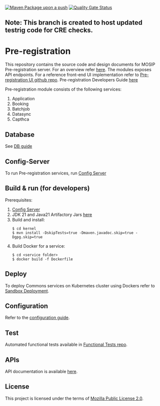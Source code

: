 [![Maven Package upon a push](https://github.com/mosip/pre-registration/actions/workflows/push_trigger.yml/badge.svg?branch=develop)](https://github.com/mosip/pre-registration/actions/workflows/push_trigger.yml)
[![Quality Gate Status](https://sonarcloud.io/api/project_badges/measure?branch=develop&project=mosip_pre-registration&metric=alert_status)](https://sonarcloud.io/dashboard?branch=develop&id=mosip_pre-registration)

## Note: This branch is created to host updated testrig code for CRE checks.

# Pre-registration 
This repository contains the source code and design documents for MOSIP Pre-registration server.  For an overview refer [here](https://docs.mosip.io/1.2.0/modules/pre-registration).  The modules exposes API endpoints. For a reference front-end UI implementation refer to [Pre-registration UI github repo](https://github.com/mosip/pre-registration-ui/). Pre-registration Developers Guide [here](https://docs.mosip.io/1.2.0/modules/pre-registration/pre-registration-developer-setup)

Pre-registration module consists of the following services:
1. Application
2. Booking
3. Batchjob
4. Datasync
5. Capthca

## Database
See [DB guide](db_scripts/README.md)

## Config-Server
To run Pre-registration services, run [Config Server](https://docs.mosip.io/1.2.0/modules/module-configuration#config-server)

## Build & run (for developers)
Prerequisites:
1. [Config Server](https://docs.mosip.io/1.2.0/modules/module-configuration#config-server)
1. JDK 21 and Java21 Artifactory Jars [here](https://oss.sonatype.org/content/repositories/snapshots/io/mosip/)  
1. Build and install:
    ```
    $ cd kernel
    $ mvn install -DskipTests=true -Dmaven.javadoc.skip=true -Dgpg.skip=true
    ```
1. Build Docker for a service:
    ```
    $ cd <service folder>
    $ docker build -f Dockerfile
    ```
## Deploy
To deploy Commons services on Kubernetes cluster using Dockers refer to [Sandbox Deployment](https://docs.mosip.io/1.2.0/deployment/sandbox-deployment).

## Configuration
Refer to the [configuration guide](docs/configuration.md).

## Test
Automated functional tests available in [Functional Tests repo](https://github.com/mosip/mosip-functional-tests).

## APIs
API documentation is available [here](https://mosip.github.io/documentation/).

## License
This project is licensed under the terms of [Mozilla Public License 2.0](LICENSE).

